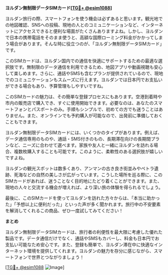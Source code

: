 **ヨルダン無制限データSIMカード[[TG💪+ @esim1088](https://t.me/s/esim1088)]**

ヨルダン旅行の際、スマートフォンを使う機会は必ずあると思います。観光地での地図確認、SNSへの投稿、現地の人とのコミュニケーションなど、インターネットにアクセスできると便利な場面がたくさんありますよね。しかし、ヨルダンで日本の携帯電話をそのまま使うと、高額な国際ローミング料金がかかってしまう場合があります。そんな時に役立つのが、「ヨルダン無制限データSIMカード」です。

このSIMカードは、ヨルダン国内での通信を快適にサポートするための最適な選択肢です。無制限のデータ通信を利用できるため、地図アプリや動画視聴も安心して楽しめます。さらに、通話やSMSも含むプランが提供されているので、現地でのコミュニケーションもスムーズに行えます。ヨルダンでは日本円でお支払いができる場合もあり、予算管理もしやすいですね。

このSIMカードの魅力は、その簡単な登録プロセスにもあります。空港到着時や市内の販売店で購入でき、すぐに使用開始できます。必要なのは、あなたのスマートフォンとパスポートのみ。手順もシンプルで、初めての方でも迷うことはありません。また、オンラインでも予約購入が可能なので、出発前に準備しておくこともできます。

ヨルダン無制限データSIMカードには、いくつかのタイプがあります。例えば、データ通信専用のものや、通話・SMS付きのもの、長期滞在向けの長期間プランなど、ニーズに合わせて選べます。家族や友人と一緒にヨルダンを訪れる場合、複数枚購入することも可能です。このように、柔軟性のある選択肢が嬉しいですよね。

ヨルダンの観光スポットは数多くあり、アンマンの古き良き街並みやペトラ遺跡、死海などの自然の美しさが広がっています。こうした場所を巡る際に、このSIMカードがあれば、迷うことなく目的地にたどり着くことができます。また、現地の人々と交流する機会が増えれば、より深い旅の体験を得られるでしょう。

最後に、このSIMカードを使ってヨルダンを訪れた方々からは、「本当に助かった」「予想以上に便利だった」といった声が多く聞かれます。旅行中の不安要素を解消してくれるこの商品、ぜひ一度試してみてください！

**まとめ**

ヨルダン無制限データSIMカードは、旅行者の利便性を最大限に考慮した優れた製品です。データ通信だけでなく、通話やSMSもカバーし、料金も日本円でお支払い可能なため安心です。また、登録も簡単で、ヨルダン滞在中に快適なインターネット環境を提供してくれます。ヨルダンの魅力を存分に感じながら、スマートフォンで世界とつながりましょう！

[[TG💪+ @esim1088](https://t.me/s/esim1088) ![Image](https://i.postimg.cc/Y0z9fWf4/image.png)]